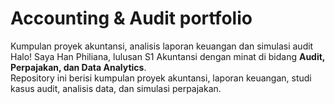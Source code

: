 # Accounting & Audit portfolio
Kumpulan proyek akuntansi, analisis laporan keuangan dan simulasi audit
Halo! Saya Han Philiana, lulusan S1 Akuntansi dengan minat di bidang **Audit, Perpajakan, dan Data Analytics**.  
Repository ini berisi kumpulan proyek akuntansi, laporan keuangan, studi kasus audit, analisis data, dan simulasi perpajakan.
